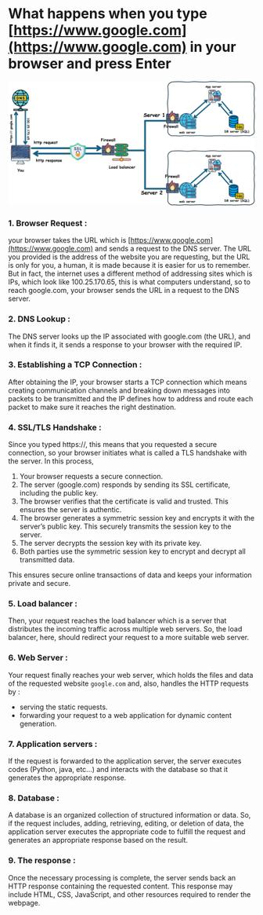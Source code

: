# What happens when you type [https://www.google.com](https://www.google.com) in your browser and press Enter

![alt text](Picture2.jpg)

### 1. Browser Request :

your browser takes the URL which is [https://www.google.com](https://www.google.com) and sends a request to the DNS server.
The URL you provided is the address of the website you are requesting, but the URL is only for you, a human, it is made because it is easier for us to remember. But in fact, the internet uses a different method of addressing sites which is IPs, which look like 100.25.170.65, this is what computers understand, so to reach google.com, your browser sends the URL in a request to the DNS server.

### 2. DNS Lookup :
The DNS server looks up the IP associated with google.com (the URL), and when it finds it, it sends a response to your browser with the required IP.

### 3. Establishing a TCP Connection :
After obtaining the IP, your browser starts a TCP connection which means creating communication channels and breaking down messages into packets to be transmitted and the IP defines how to address and route each packet to make sure it reaches the right destination.

### 4. SSL/TLS Handshake :
Since you typed https://, this means that you requested a secure connection, so your browser initiates what is called a TLS handshake with the server. In this process,
1) Your browser requests a secure connection.
2) The server (google.com) responds by sending its SSL certificate, including the public key.
3) The browser verifies that the certificate is valid and trusted. This ensures the server is authentic.
4) The browser generates a symmetric session key and encrypts it with the server’s public key. This securely transmits the session key to the server.
5) The server decrypts the session key with its private key.
6) Both parties use the symmetric session key to encrypt and decrypt all transmitted data.

This ensures secure online transactions of data and keeps your information private and secure.

### 5. Load balancer :

Then, your request reaches the load balancer which is a server that distributes the incoming traffic across multiple web servers. So, the load balancer, here, should redirect your request to a more suitable web server.

### 6. Web Server :

Your request finally reaches your web server, which holds the files and data of the requested website `google.com` and, also, handles the HTTP requests by :

- serving the static requests.
- forwarding your request to a web application for dynamic content generation.

### 7. Application servers :

If the request is forwarded to the application server, the server executes codes (Python, java, etc...) and interacts with the database so that it generates the appropriate response.

### 8. Database :

A database is an organized collection of structured information or data.
So, if the request includes, adding, retrieving, editing, or deletion of data, the application server executes the appropriate code to fulfill the request and generates an appropriate response based on the result.

### 9. The response :

Once the necessary processing is complete, the server sends back an HTTP response containing the requested content. This response may include HTML, CSS, JavaScript, and other resources required to render the webpage.
